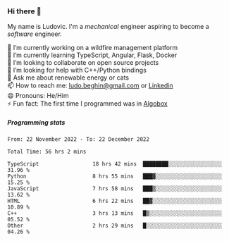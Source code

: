 ### Hi there 👋

My name is Ludovic. I'm a *mechanical* engineer aspiring to become a *software* engineer.

 🔭 I’m currently working on a wildfire management platform<br/>
 🌱 I’m currently learning TypeScript, Angular, Flask, Docker<br/>
 👯 I’m looking to collaborate on open source projects<br/>
 🤔 I’m looking for help with C++/Python bindings<br/>
 💬 Ask me about renewable energy or cats<br/>
 📫 How to reach me: ludo.beghin@gmail.com or [Linkedin](https://www.linkedin.com/in/ludovic-beghin/)<br/>
 😄 Pronouns: He/Him<br/>
 ⚡ Fun fact: The first time I programmed was in [Algobox](https://fr.wikipedia.org/wiki/Algobox)<br/>

##### Programming stats
<!--START_SECTION:waka-->

```text
From: 22 November 2022 - To: 22 December 2022

Total Time: 56 hrs 2 mins

TypeScript                 18 hrs 42 mins  ████████░░░░░░░░░░░░░░░░░   31.96 %
Python                     8 hrs 55 mins   ███▓░░░░░░░░░░░░░░░░░░░░░   15.25 %
JavaScript                 7 hrs 58 mins   ███▒░░░░░░░░░░░░░░░░░░░░░   13.62 %
HTML                       6 hrs 22 mins   ██▓░░░░░░░░░░░░░░░░░░░░░░   10.89 %
C++                        3 hrs 13 mins   █▒░░░░░░░░░░░░░░░░░░░░░░░   05.52 %
Other                      2 hrs 29 mins   █░░░░░░░░░░░░░░░░░░░░░░░░   04.26 %
```

<!--END_SECTION:waka-->
